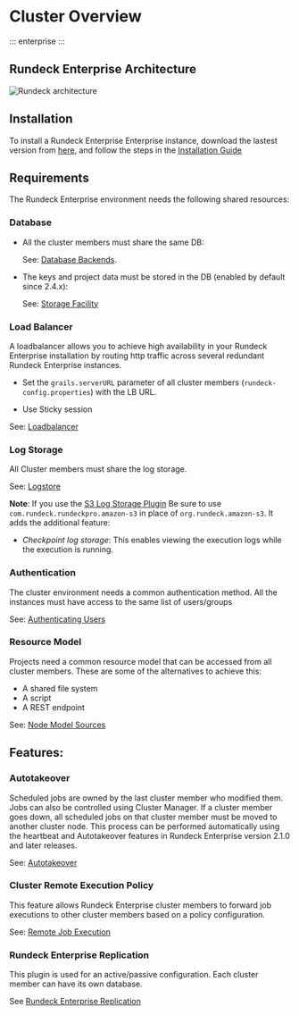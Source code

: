 # Cluster Overview

::: enterprise
:::

## Rundeck Enterprise Architecture
![Rundeck architecture](~@assets/img/architecture.png)

## Installation
To install a Rundeck Enterprise Enterprise instance, download the lastest version from [here](https://download.rundeck.com/versions.html), and follow the steps in the [Installation Guide](/administration/install/index.md)

## Requirements
The Rundeck Enterprise environment needs the following shared resources:

### Database
- All the cluster members must share the same DB:

  See: [Database Backends](/administration/configuration/database/index.md).

- The keys and project data must be stored in the DB (enabled by default since 2.4.x):

  See: [Storage Facility](/administration/configuration/storage-facility.md)

### Load Balancer
A loadbalancer allows you to achieve high availability in your Rundeck Enterprise installation by routing http traffic across several redundant Rundeck Enterprise instances.

- Set the `grails.serverURL` parameter of all cluster members (`rundeck-config.properties`) with the LB URL.

- Use Sticky session

See: [Loadbalancer](/administration/cluster/loadbalancer/index.md)

### Log Storage
All Cluster members must share the log storage.

See: [Logstore](/administration/cluster/logstore/index.md)

**Note**: If you use the [S3 Log Storage Plugin](/administration/cluster/logstore/s3.md) Be sure to use `com.rundeck.rundeckpro.amazon-s3` in place of `org.rundeck.amazon-s3`. It adds the additional feature:

- _Checkpoint log storage_: This enables viewing the execution logs while the execution is running.

### Authentication
The cluster environment needs a common authentication method. All the instances must have access to the same list of users/groups

See: [Authenticating Users](/administration/security/authentication.md)

### Resource Model
Projects need a common resource model that can be accessed from all cluster members. These are some of the alternatives to achieve this:

- A shared file system
- A script
- A REST endpoint

See: [Node Model Sources](/administration/projects/resource-model-sources/index.md)

## Features:

### Autotakeover
Scheduled jobs are owned by the last cluster member who modified them. Jobs can also be controlled using Cluster Manager. If a cluster member goes down, all scheduled jobs on that cluster member must be moved to another cluster node. This process can be performed automatically using the heartbeat and Autotakeover features in Rundeck Enterprise version 2.1.0 and later releases.

See: [Autotakeover](/administration/cluster/autotakeover/index.md)

### Cluster Remote Execution Policy
This feature allows Rundeck Enterprise cluster members to forward job executions to other cluster members based on a policy configuration.

See: [Remote Job Execution](/administration/configuration/remote-job-execution.md)

### Rundeck Enterprise Replication
This plugin is used for an active/passive configuration. Each cluster member can have its own database.

See [Rundeck Enterprise Replication](/administration/cluster/replication/index.md)
